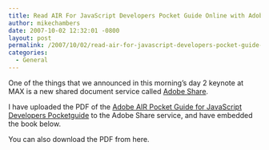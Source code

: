 ```yaml
---
title: Read AIR For JavaScript Developers Pocket Guide Online with Adobe Share
author: mikechambers
date: 2007-10-02 12:32:01 -0800
layout: post
permalink: /2007/10/02/read-air-for-javascript-developers-pocket-guide-online-with-adobe-share/
categories:
  - General
---
```



One of the things that we announced in this morning&#8217;s day 2 keynote at MAX is a new shared document service called [Adobe Share][1]. 

I have uploaded the PDF of the [Adobe AIR Pocket Guide for JavaScript Developers Pocketguide][2] to the Adobe Share service, and have embedded the book below.  
<!--more-->

  


You can also download the PDF from here.

 [1]: http://share.adobe.com
 [2]: http://www.oreilly.com/catalog/9780596515195/index.html